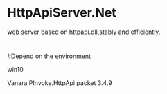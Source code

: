 # HttpApiServer.Net
web server based on httpapi.dll,stably and efficiently.
#
#Depend on the environment

win10

Vanara.PInvoke.HttpApi packet 3.4.9

